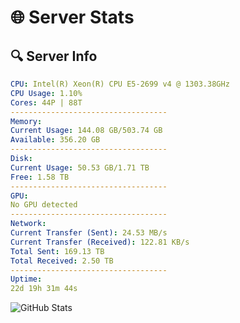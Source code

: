# 🌐 Server Stats
## 🔍 Server Info
```yaml
CPU: Intel(R) Xeon(R) CPU E5-2699 v4 @ 1303.38GHz
CPU Usage: 1.10%
Cores: 44P | 88T
-----------------------------------
Memory:
Current Usage: 144.08 GB/503.74 GB
Available: 356.20 GB
-----------------------------------
Disk:
Current Usage: 50.53 GB/1.71 TB
Free: 1.58 TB
-----------------------------------
GPU:
No GPU detected
-----------------------------------
Network:
Current Transfer (Sent): 24.53 MB/s
Current Transfer (Received): 122.81 KB/s
Total Sent: 169.13 TB
Total Received: 2.50 TB
-----------------------------------
Uptime:
22d 19h 31m 44s
```
![GitHub Stats](https://img.shields.io/badge/Updated-2025-03-02_18:15:02-blue)